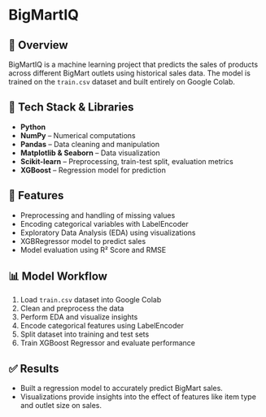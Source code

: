 # BigMartIQ

## 📌 Overview
BigMartIQ is a machine learning project that predicts the sales of products across different BigMart outlets using historical sales data. The model is trained on the `train.csv` dataset and built entirely on Google Colab.

## 🔧 Tech Stack & Libraries
- **Python**
- **NumPy** – Numerical computations
- **Pandas** – Data cleaning and manipulation
- **Matplotlib & Seaborn** – Data visualization
- **Scikit-learn** – Preprocessing, train-test split, evaluation metrics
- **XGBoost** – Regression model for prediction

## 🚀 Features
- Preprocessing and handling of missing values
- Encoding categorical variables with LabelEncoder
- Exploratory Data Analysis (EDA) using visualizations
- XGBRegressor model to predict sales
- Model evaluation using R² Score and RMSE


## 📊 Model Workflow
1. Load `train.csv` dataset into Google Colab
2. Clean and preprocess the data
3. Perform EDA and visualize insights
4. Encode categorical features using LabelEncoder
5. Split dataset into training and test sets
6. Train XGBoost Regressor and evaluate performance

## ✅ Results
- Built a regression model to accurately predict BigMart sales.
- Visualizations provide insights into the effect of features like item type and outlet size on sales.
